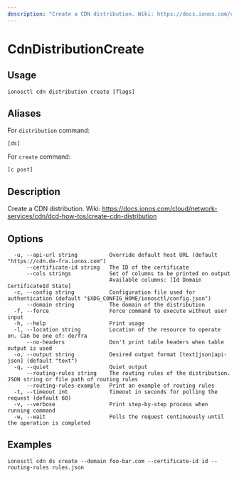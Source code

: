 ```yaml
---
description: "Create a CDN distribution. Wiki: https://docs.ionos.com/cloud/network-services/cdn/dcd-how-tos/create-cdn-distribution"
---
```


# CdnDistributionCreate

## Usage

```text
ionosctl cdn distribution create [flags]
```

## Aliases

For `distribution` command:

```text
[ds]
```

For `create` command:

```text
[c post]
```

## Description

Create a CDN distribution. Wiki: https://docs.ionos.com/cloud/network-services/cdn/dcd-how-tos/create-cdn-distribution

## Options

```text
  -u, --api-url string          Override default host URL (default "https://cdn.de-fra.ionos.com")
      --certificate-id string   The ID of the certificate
      --cols strings            Set of columns to be printed on output 
                                Available columns: [Id Domain CertificateId State]
  -c, --config string           Configuration file used for authentication (default "$XDG_CONFIG_HOME/ionosctl/config.json")
      --domain string           The domain of the distribution
  -f, --force                   Force command to execute without user input
  -h, --help                    Print usage
  -l, --location string         Location of the resource to operate on. Can be one of: de/fra
      --no-headers              Don't print table headers when table output is used
  -o, --output string           Desired output format [text|json|api-json] (default "text")
  -q, --quiet                   Quiet output
      --routing-rules string    The routing rules of the distribution. JSON string or file path of routing rules
      --routing-rules-example   Print an example of routing rules
  -t, --timeout int             Timeout in seconds for polling the request (default 60)
  -v, --verbose                 Print step-by-step process when running command
  -w, --wait                    Polls the request continuously until the operation is completed 
```

## Examples

```text
ionosctl cdn ds create --domain foo-bar.com --certificate-id id --routing-rules rules.json
```

